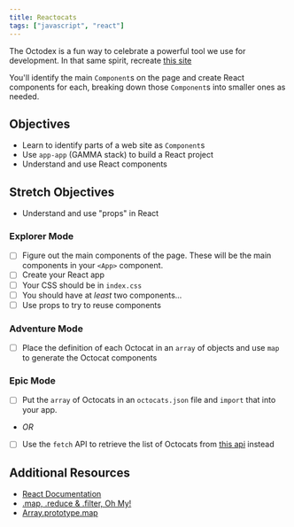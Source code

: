 ```yaml
---
title: Reactocats
tags: ["javascript", "react"]
---
```


The Octodex is a fun way to celebrate a powerful tool we use for development. In
that same spirit, recreate [this site](https://octodex.github.com/)

You'll identify the main `Component`s on the page and create React components
for each, breaking down those `Component`s into smaller ones as needed.

## Objectives

- Learn to identify parts of a web site as `Component`s
- Use `app-app` (GAMMA stack) to build a React project
- Understand and use React components

## Stretch Objectives

- Understand and use "props" in React

### Explorer Mode

- [ ] Figure out the main components of the page. These will be the main
      components in your `<App>` component.
- [ ] Create your React app
- [ ] Your CSS should be in `index.css`
- [ ] You should have at _least_ two components...
- [ ] Use props to try to reuse components

### Adventure Mode

- [ ] Place the definition of each Octocat in an `array` of objects and use
      `map` to generate the Octocat components

### Epic Mode

- [ ] Put the `array` of Octocats in an `octocats.json` file and `import` that
      into your app.
- _OR_
- [ ] Use the `fetch` API to retrieve the list of Octocats from
      [this api](https://sdg-octodex.herokuapp.com/) instead

## Additional Resources

- [React Documentation](https://reactjs.org/docs/getting-started.html)
- [.map, .reduce & .filter, Oh My!](https://www.datchley.name/working-with-collections/)
- [Array.prototype.map](https://developer.mozilla.org/en-US/docs/Web/JavaScript/Reference/Global_Objects/Array/map)
